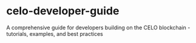 # celo-developer-guide
A comprehensive guide for developers building on the CELO blockchain - tutorials, examples, and best practices
